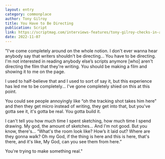 ```yaml
---
layout: entry
category: commonplace
author: Tony Gilroy
title: You Have to Be Directing
publication: Script
link: https://scriptmag.com/interviews-features/tony-gilroy-checks-in-after-10-episodes-of-andor
date: 2022-11-07
---
```


"I've come completely around on the whole notion. I don't ever wanna hear anybody say that writers shouldn't be directing... You have to be directing. I'm not interested in reading anybody else’s scripts anymore [who] aren't directing the film that they're writing. You should be making a film and showing it to me on the page.

I used to half-believe that and I used to sort of say it, but this experience has led me to be completely... I've gone completely shied on this at this point.

You could see people annoyingly like “oh the tracking shot takes him here" and then they get micro instead of writing, they get into that, but you've gotta see it, it's gotta be real. You gotta build it.

I can't tell you how much time I spent sketching, how much time I spend drawing. My god, the amount of sketches... And I'm not good. But you know, there's... “What's the room look like? How’s it laid out? Where are they gonna walk? Oh my God, if the thing is here and this is here, that's there, and it's like, My God, can you see them from here.”

You're trying to make something real."
